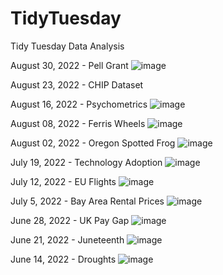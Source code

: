 # TidyTuesday
Tidy Tuesday Data Analysis

August 30, 2022 - Pell Grant
![image](https://user-images.githubusercontent.com/91282117/187514049-bb601be9-8113-4019-8f39-9ecc81a1b670.png)

August 23, 2022 - CHIP Dataset

August 16, 2022 - Psychometrics
![image](https://user-images.githubusercontent.com/91282117/186250478-508d3496-6f76-4266-a0e3-2a23b516d18b.png)

August 08, 2022 - Ferris Wheels
![image](https://user-images.githubusercontent.com/91282117/186250644-ad38d7dd-836b-417e-b5cf-8ce107d622c0.png)

August 02, 2022 - Oregon Spotted Frog
![image](https://user-images.githubusercontent.com/91282117/182450144-40d0c6d0-5768-4113-9cb9-60088aeaac12.png)

July 19, 2022 - Technology Adoption
![image](https://user-images.githubusercontent.com/91282117/182464986-c7f26404-912e-49ca-acdd-58cffcb4177d.png)

July 12, 2022 - EU Flights
![image](https://user-images.githubusercontent.com/91282117/179805679-165c1472-f9b6-4495-b9e3-0804cba97dc3.png)

July 5, 2022 - Bay Area Rental Prices
![image](https://user-images.githubusercontent.com/91282117/177866848-6930b0ce-500e-4075-a46f-cdf961c15049.png)

June 28, 2022 - UK Pay Gap
![image](https://user-images.githubusercontent.com/91282117/177357688-1d8d64db-7cd6-4459-8016-135dbed9892e.png)

June 21, 2022 - Juneteenth
![image](https://user-images.githubusercontent.com/91282117/176223457-3fca473f-f9e4-4240-a240-871b81a8804d.png)

June 14, 2022 - Droughts
![image](https://user-images.githubusercontent.com/91282117/176217471-769928b1-b28e-42d0-992c-9e9a1ae1e6cf.png)
